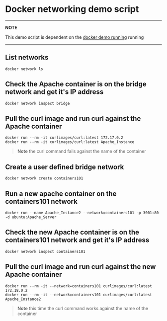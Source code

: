 # Docker networking demo script

---
**NOTE**

This demo script is dependent on the [docker demo running](../docker/DEMO.md) running

---

## List networks

```
docker network ls
```

## Check the Apache container is on the bridge network and get it's IP address

```
docker network inspect bridge
```

## Pull the curl image and run curl against the Apache container

```
docker run --rm -it curlimages/curl:latest 172.17.0.2
docker run --rm -it curlimages/curl:latest Apache_Instance
```
> **Note** the curl command fails against the name of the container

## Create a user defined bridge network

```
docker network create containers101
```

## Run a new apache container on the containers101 network

```
docker run --name Apache_Instance2 --network=containers101 -p 3001:80 -d ubuntu:Apache_Server
```

## Check the new Apache container is on the containers101 network and get it's IP address

```
docker network inspect containers101
```

## Pull the curl image and run curl against the new Apache container

```
docker run --rm -it --network=containers101 curlimages/curl:latest 172.18.0.2
docker run --rm -it --network=containers101 curlimages/curl:latest Apache_Instance2
```
> **Note** this time the curl command works against the name of the container